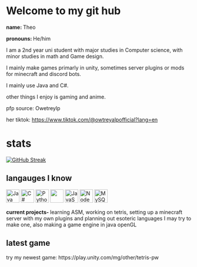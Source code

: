 # Welcome to my git hub

<b>name: </b> Theo

<b>pronouns: </b> He/him


I am a 2nd year uni student with major studies in Computer science, with minor studies in math and Game design. 

I mainly make games primarly in unity, sometimes server plugins or mods for minecraft and discord bots.

I mainly use Java and C#. 

other things I enjoy is gaming and anime. 

pfp source: Owetreylp

her tiktok: https://www.tiktok.com/@owtreyalpofficial?lang=en

# stats

[![GitHub Streak](https://streak-stats.demolab.com?user=TheoW03&theme=cobalt&layout=compact=0&date_format=M%20j%5B%2C%20Y%5D&border=00000000&background=00000000&stroke=9C13CB&ring=9412C1D5&fire=C46B2E&currStreakNum=36FEA9&sideNums=825AFFEA&currStreakLabel=FF36F0EA&sideLabels=825AFFEA&dates=825AFFEA)](https://github.com/TheoW03?tab=repositories)

<h2> langauges I know </h2>

<p align="left">
<a href="https://www.oracle.com/java/" target="_blank" rel="noreferrer"><img src="https://raw.githubusercontent.com/danielcranney/readme-generator/main/public/icons/skills/java-colored.svg" width="36" height="36" alt="Java" /></a>
<a href="https://learn.microsoft.com/en-us/dotnet/csharp" target="_blank" rel="noreferrer"><img src="https://raw.githubusercontent.com/danielcranney/readme-generator/main/public/icons/skills/csharp.svg" width="36" height="36" alt="C#" /></a>
<a href="https://www.python.org/" target="_blank" rel="noreferrer"><img src="https://raw.githubusercontent.com/danielcranney/readme-generator/main/public/icons/skills/python-colored.svg" width="36" height="36" alt="Python" /></a>
<img width="36" height="36"src=https://raw.githubusercontent.com/danielcranney/readme-generator/main/public/icons/skills/rust.svg>
<a href="https://developer.mozilla.org/en-US/docs/Web/JavaScript" target="_blank" rel="noreferrer"><img src="https://raw.githubusercontent.com/danielcranney/readme-generator/main/public/icons/skills/javascript-colored.svg" width="36" height="36" alt="JavaScript" /></a>
<a href="https://nodejs.org/en/" target="_blank" rel="noreferrer"><img src="https://raw.githubusercontent.com/danielcranney/readme-generator/main/public/icons/skills/nodejs-colored.svg" width="36" height="36" alt="NodeJS" /></a>
<a href="https://www.mysql.com/" target="_blank" rel="noreferrer"><img src="https://raw.githubusercontent.com/danielcranney/readme-generator/main/public/icons/skills/mysql-colored.svg" width="36" height="36" alt="MySQL" /></a>

</p>

<b> current projects- </b> learning ASM, working on tetris, setting up a minecraft server with my own plugins and planning out esoteric languages I may try to make one, also making a game engine in java openGL

<h2> latest game </h3>
<p>try my newest game:  https://play.unity.com/mg/other/tetris-pw </p>
